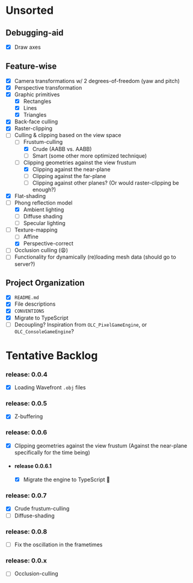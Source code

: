 # Unsorted

## Debugging-aid

- [x] Draw axes

## Feature-wise

- [x] Camera transformations w/ 2 degrees-of-freedom (yaw and pitch)
- [x] Perspective transformation
- [x] Graphic primitives
    - [x] Rectangles
    - [x] Lines
    - [x] Triangles
- [x] Back-face culling
- [x] Raster-clipping
- [ ] Culling & clipping based on the view space
    - [ ] Frustum-culling
        - [x] Crude (AABB vs. AABB)
        - [ ] Smart (some other more optimized technique)
    - [ ] Clipping geometries against the view frustum
        - [x] Clipping against the near-plane
        - [ ] Clipping against the far-plane
        - [ ] Clipping against other planes? (Or would raster-clipping be
              enough?)
- [x] Flat-shading
- [ ] Phong reflection model
    - [x] Ambient lighting
    - [ ] Diffuse shading
    - [ ] Specular lighting

- [ ] Texture-mapping
    - [ ] Affine
    - [x] Perspective-correct
- [ ] Occlusion culling (😩)
- [ ] Functionality for dynamically (re)loading mesh data (should go to server?)

## Project Organization

- [x] `README.md`
- [x] File descriptions
- [x] `CONVENTIONS`
- [x] Migrate to TypeScript
- [ ] Decoupling? Inspiration from `OLC_PixelGameEngine`, or
      `OLC_ConsoleGameEngine`?

# Tentative Backlog

### release: 0.0.4
- [x] Loading Wavefront `.obj` files

### release: 0.0.5
- [x] Z-buffering

### release: 0.0.6
- [x] Clipping geometries against the view frustum (Against the near-plane
      specifically for the time being)
- #### release 0.0.6.1
    - [x] Migrate the engine to TypeScript 🎉

### release: 0.0.7
- [x] Crude frustum-culling
- [ ] Diffuse-shading

### release: 0.0.8
- [ ] Fix the oscillation in the frametimes

### release: 0.0.x
- [ ] Occlusion-culling
